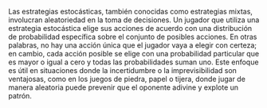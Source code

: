 Las estrategias estocásticas, también conocidas como estrategias mixtas, involucran aleatoriedad en la toma de decisiones. Un jugador que utiliza una estrategia estocástica elige sus acciones de acuerdo con una distribución de probabilidad específica sobre el conjunto de posibles acciones. En otras palabras, no hay una acción única que el jugador vaya a elegir con certeza; en cambio, cada acción posible se elige con una probabilidad particular que es mayor o igual a cero y todas las probabilidades suman uno. Este enfoque es útil en situaciones donde la incertidumbre o la imprevisibilidad son ventajosas, como en los juegos de piedra, papel o tijera, donde jugar de manera aleatoria puede prevenir que el oponente adivine y explote un patrón.